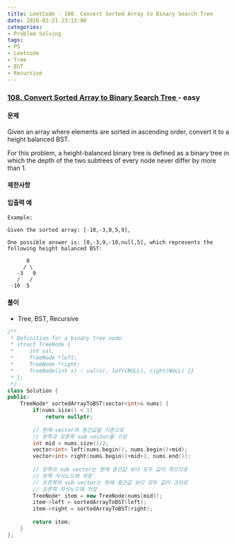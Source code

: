 ```yaml
---
title: LeetCode - 108. Convert Sorted Array to Binary Search Tree
date: 2020-02-21 23:13:00
categories:
- Problem Solving
tags:
- PS
- Leetcode
- Tree
- BST
- Recursive
---
```


### [ 108. Convert Sorted Array to Binary Search Tree ](https://leetcode.com/problems/convert-sorted-array-to-binary-search-tree/) - easy

#### 문제

Given an array where elements are sorted in ascending order, convert it to a height balanced BST.

For this problem, a height-balanced binary tree is defined as a binary tree in which the depth of the two subtrees of every node never differ by more than 1.

#### 제한사항
  
#### 입출력 예

```
Example:

Given the sorted array: [-10,-3,0,5,9],

One possible answer is: [0,-3,9,-10,null,5], which represents the following height balanced BST:

      0
     / \
   -3   9
   /   /
 -10  5
```

#### 풀이
  - Tree, BST, Recursive

```cpp
/**
 * Definition for a binary tree node.
 * struct TreeNode {
 *     int val;
 *     TreeNode *left;
 *     TreeNode *right;
 *     TreeNode(int x) : val(x), left(NULL), right(NULL) {}
 * };
 */
class Solution {
public:
    TreeNode* sortedArrayToBST(vector<int>& nums) {
        if(nums.size() < 1)
            return nullptr;
        
        // 현재 vector의 중간값을 기준으로 
        // 왼쪽과 오른쪽 sub vector를 구성
        int mid = nums.size()/2;
        vector<int> left(nums.begin(), nums.begin()+mid);
        vector<int> right(nums.begin()+mid+1, nums.end());
        
        // 왼쪽의 sub vector는 현재 중간값 보다 모두 값이 작으므로
        // 왼쪽 자식노드에 저장
        // 오른쪽의 sub vector는 현재 중간값 보다 모두 값이 크므로
        // 오른쪽 자식노드에 저장
        TreeNode* item = new TreeNode(nums[mid]);
        item->left = sortedArrayToBST(left);
        item->right = sortedArrayToBST(right);
        
        return item;
    }
};
```
